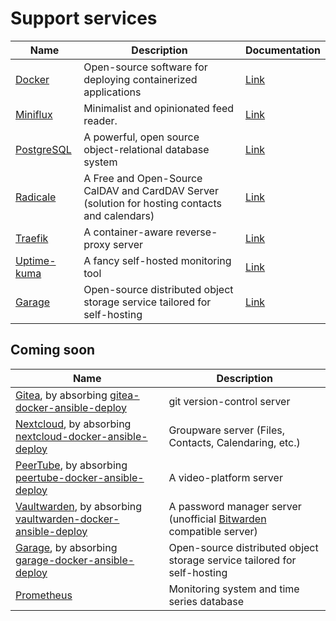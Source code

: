 # Support services

| Name                                       | Description                                                                                    | Documentation          |
|--------------------------------------------|------------------------------------------------------------------------------------------------|------------------------|
| [Docker](https://www.docker.com/)          | Open-source software for deploying containerized applications                                  | [Link](docker.md)      |
| [Miniflux](https://miniflux.app/)          | Minimalist and opinionated feed reader.                                                        | [Link](miniflux.md)    |
| [PostgreSQL](https://www.postgresql.org)   | A powerful, open source object-relational database system                                      | [Link](postgres.md)    |
| [Radicale](https://miniflux.app/)          | A Free and Open-Source CalDAV and CardDAV Server (solution for hosting contacts and calendars) | [Link](radicale.md)    |
| [Traefik](https://doc.traefik.io/traefik/) | A container-aware reverse-proxy server                                                         | [Link](traefik.md)     |
| [Uptime-kuma](https://uptime.kuma.pet/)    | A fancy self-hosted monitoring tool                                                            | [Link](uptime-kuma.md) |
| [Garage](https://garagehq.deuxfleurs.fr/)  | Open-source distributed object storage service tailored for self-hosting                       | [Link](garage.md)      |

## Coming soon

| Name                                                                                                                                                                         | Description                                                                                  |
|------------------------------------------------------------------------------------------------------------------------------------------------------------------------------|----------------------------------------------------------------------------------------------|
| [Gitea](https://gitea.io/), by absorbing [gitea-docker-ansible-deploy](https://github.com/spantaleev/gitea-docker-ansible-deploy)                                            | git version-control server                                                                   |
| [Nextcloud](https://nextcloud.com/), by absorbing [nextcloud-docker-ansible-deploy](https://github.com/spantaleev/nextcloud-docker-ansible-deploy)                           | Groupware server (Files, Contacts, Calendaring, etc.)                                        |
| [PeerTube](https://joinpeertube.org/), by absorbing [peertube-docker-ansible-deploy](https://github.com/spantaleev/peertube-docker-ansible-deploy)                           | A video-platform server                                                                      |
| [Vaultwarden](https://github.com/dani-garcia/vaultwarden), by absorbing [vaultwarden-docker-ansible-deploy](https://github.com/spantaleev/vaultwarden-docker-ansible-deploy) | A password manager server (unofficial [Bitwarden](https://bitwarden.com/) compatible server) |
| [Garage](https://garagehq.deuxfleurs.fr/), by absorbing [garage-docker-ansible-deploy](https://github.com/moan0s/garage-docker-ansible-deploy)                               | Open-source distributed object storage service tailored for self-hosting                     |
| [Prometheus](https://prometheus.io/)                                                                                                                                         | Monitoring system and time series database                                                   |
